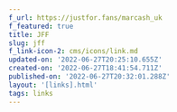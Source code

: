 ```yaml
---
f_url: https://justfor.fans/marcash_uk
f_featured: true
title: JFF
slug: jff
f_link-icon-2: cms/icons/link.md
updated-on: '2022-06-27T20:25:10.655Z'
created-on: '2022-06-27T18:41:54.711Z'
published-on: '2022-06-27T20:32:01.288Z'
layout: '[links].html'
tags: links
---
```



